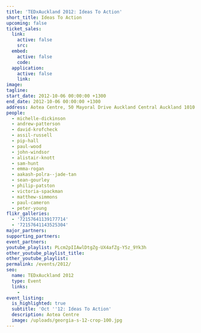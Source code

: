 ```yaml
---
title: 'TEDxAuckland 2012: Ideas To Action'
short_title: Ideas To Action
upcoming: false
ticket_sales:
  link:
    active: false
    src:
  embed:
    active: false
    code:
  application:
    active: false
    link:
image:
tagline:
start_date: 2012-10-06 00:00:00 +1300
end_date: 2012-10-06 00:00:00 +1300
address: Aotea Centre, 50 Mayoral Drive Auckland Central Auckland 1010
people:
  - michelle-dickinson
  - andrew-patterson
  - david-krofcheck
  - assil-russell
  - pip-hall
  - paul-wood
  - john-windsor
  - alistair-knott
  - sam-hunt
  - emma-rogan
  - aakash-polra--jade-tan
  - sean-gourley
  - philip-patston
  - victoria-spackman
  - matthew-simmons
  - paul-cameron
  - peter-young
flikr_galleries:
  - '72157641139177714'
  - '72157641143525304'
major_partners:
supporting_partners:
event_partners:
youtube_playlist: PLcm2pIIAwlDtgZg-UX4afZg-Y5z_9Yk3h
other_youtube_playlist_title:
other_youtube_playlist:
permalink: /events/2012/
seo:
  name: TEDxAuckland 2012
  type: Event
  links:
    -
event_listing:
  is_highlighted: true
  subtitle: 'Oct ''12: Ideas To Action'
  description: Aotea Centre
  image: /uploads/georgia-s-12-crop-100.jpg
---
```

